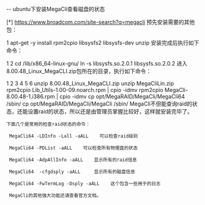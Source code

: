 -- ubuntu下安装MegaCli查看磁盘的状态

[*] https://www.broadcom.com/site-search?q=megacli
预先安装需要的其他包：

 

1
apt-get -y install  rpm2cpio libsysfs2 libsysfs-dev unzip
         安装完成后执行如下命令：

 

1
2
cd /lib/x86_64-linux-gnu/
ln -s libsysfs.so.2.0.1 libsysfs.so.2.0.2
        进入 8.00.48_Linux_MegaCLI.zip包所在的目录，执行如下命令：

 

1
2
3
4
5
6
unzip 8.00.48_Linux_MegaCLI.zip
unzip MegaCliLin.zip
rpm2cpio Lib_Utils-1.00-09.noarch.rpm | cpio -idmv
rpm2cpio MegaCli-8.00.48-1.i386.rpm | cpio -idmv
cp opt/MegaRAID/MegaCli/MegaCli64 /sbin/
cp opt/MegaRAID/MegaCli/MegaCli /sbin/
     MegaCli不但能查询raid的状态，还能设置raid的状态，所以还是由管理员掌握比较好，这样就安装完毕了。

    下面几个是常用的检查raid状态的命令：

     MegaCli64 -LDInfo -Lall -aALL    可以检查raid级别

     MegaCli64 -PDList -aALL    可以检查所有物理盘的状态

     MegaCli64 -AdpAllInfo -aALL    显示所有的raid信息

     MegaCli64  -cfgdsply -aALL     显示所有的磁盘信息

     MegaCli64 -FwTermLog -Dsply -aALL    这个包含一些用于的日志

     MegaCli的其他强大功能还请查看官方文档。

